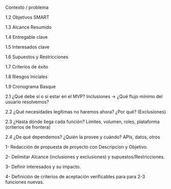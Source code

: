 Contexto / problema

1.2 Objetivos SMART

1.3 Alcance Resumido

1.4 Entregable clave

1.5 Interesados clave

1.6 Supuestos y Restricciones

1.7 Criterios de éxito

1.8 Riesgos Iniciales

1.9 Cronograma Basque

2.1 ¿Qué debe sí o sí estar en el MVP?
Inclusiones → ¿Qué flujo mínimo del usuario resolvemos?

2.2 ¿Qué necesidades legítimas no haremos ahora? ¿Por qué?
(Exclusiones)

2.3 ¿Hasta dónde llega cada función?
Límites, volumen, roles, plataforma (criterios de frontera)

2.4 ¿De qué dependemos? ¿Quién la provee y cuándo?
APIs, datos, otros



1- Redacción de propuesta de proyecto con Descripcion y Objetivo.

2- Delimitar Alcance (inclusiones y exclusiones) y supuestos/Restricciones.

3- Definir interesados y su impacto.

4- Definición de criterios de aceptación verificables para para 2-3 funciones nuevas.